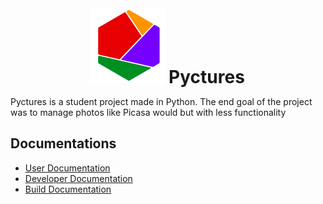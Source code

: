 
<div align="center">
 
<img src="https://raw.githubusercontent.com/StevenAvelino/Pyctures/master/src/assets/logo.png" alt="Pyctures" height="120" width="120">

<div style="display:inline!important;">
 
<h1 style="display:inline!important;">Pyctures</h1>

</div>



</div>

Pyctures is a student project made in Python.
The end goal of the project was to manage photos like Picasa would but with less functionality

## Documentations

* [User Documentation](docs/userDoc.md)
* [Developer Documentation](docs/devDoc.md)
* [Build Documentation](build/readme.md)
